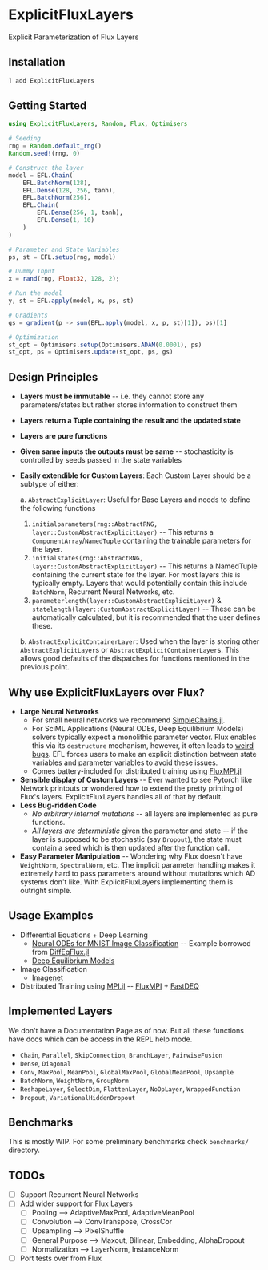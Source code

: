 # ExplicitFluxLayers

Explicit Parameterization of Flux Layers

## Installation

```julia
] add ExplicitFluxLayers
```

## Getting Started

```julia
using ExplicitFluxLayers, Random, Flux, Optimisers

# Seeding
rng = Random.default_rng()
Random.seed!(rng, 0)

# Construct the layer
model = EFL.Chain(
    EFL.BatchNorm(128),
    EFL.Dense(128, 256, tanh),
    EFL.BatchNorm(256),
    EFL.Chain(
        EFL.Dense(256, 1, tanh),
        EFL.Dense(1, 10)
    )
)

# Parameter and State Variables
ps, st = EFL.setup(rng, model)

# Dummy Input
x = rand(rng, Float32, 128, 2);

# Run the model
y, st = EFL.apply(model, x, ps, st)

# Gradients
gs = gradient(p -> sum(EFL.apply(model, x, p, st)[1]), ps)[1]

# Optimization
st_opt = Optimisers.setup(Optimisers.ADAM(0.0001), ps)
st_opt, ps = Optimisers.update(st_opt, ps, gs)
```

## Design Principles

* **Layers must be immutable** -- i.e. they cannot store any parameters/states but rather stores information to construct them
* **Layers return a Tuple containing the result and the updated state**
* **Layers are pure functions**
* **Given same inputs the outputs must be same** -- stochasticity is controlled by seeds passed in the state variables
* **Easily extendible for Custom Layers**: Each Custom Layer should be a subtype of either:

  a. `AbstractExplicitLayer`: Useful for Base Layers and needs to define the following functions
    1. `initialparameters(rng::AbstractRNG, layer::CustomAbstractExplicitLayer)` -- This returns a `ComponentArray`/`NamedTuple` containing the trainable parameters for the layer.
    2. `initialstates(rng::AbstractRNG, layer::CustomAbstractExplicitLayer)` -- This returns a NamedTuple containing the current state for the layer. For most layers this is typically empty. Layers that would potentially contain this include `BatchNorm`, Recurrent Neural Networks, etc.
    3. `parameterlength(layer::CustomAbstractExplicitLayer)` & `statelength(layer::CustomAbstractExplicitLayer)` -- These can be automatically calculated, but it is recommended that the user defines these.

  b. `AbstractExplicitContainerLayer`: Used when the layer is storing other `AbstractExplicitLayer`s or `AbstractExplicitContainerLayer`s. This allows good defaults of the dispatches for functions mentioned in the previous point.

## Why use ExplicitFluxLayers over Flux?

* **Large Neural Networks**
  * For small neural networks we recommend [SimpleChains.jl](https://github.com/PumasAI/SimpleChains.jl).
  * For SciML Applications (Neural ODEs, Deep Equilibrium Models) solvers typically expect a monolithic parameter vector. Flux enables this via its `destructure` mechanism, however, it often leads to [weird bugs](https://github.com/FluxML/Flux.jl/issues?q=is%3Aissue+destructure). EFL forces users to make an explicit distinction between state variables and parameter variables to avoid these issues.
  * Comes battery-included for distributed training using [FluxMPI.jl](https://github.com/avik-pal/FluxMPI.jl)
* **Sensible display of Custom Layers** -- Ever wanted to see Pytorch like Network printouts or wondered how to extend the pretty printing of Flux's layers. ExplicitFluxLayers handles all of that by default.
* **Less Bug-ridden Code**
  * *No arbitrary internal mutations* -- all layers are implemented as pure functions.
  * *All layers are deterministic* given the parameter and state -- if the layer is supposed to be stochastic (say `Dropout`), the state must contain a seed which is then updated after the function call.
* **Easy Parameter Manipulation** -- Wondering why Flux doesn't have `WeightNorm`, `SpectralNorm`, etc. The implicit parameter handling makes it extremely hard to pass parameters around without mutations which AD systems don't like. With ExplicitFluxLayers implementing them is outright simple.

## Usage Examples

* Differential Equations + Deep Learning
  * [Neural ODEs for MNIST Image Classification](examples/NeuralODE/) -- Example borrowed from [DiffEqFlux.jl](https://diffeqflux.sciml.ai/dev/examples/mnist_neural_ode/)
  * [Deep Equilibrium Models](https://github.com/SciML/FastDEQ.jl)
* Image Classification
  * [Imagenet](examples/Imagenet/main.jl)
* Distributed Training using [MPI.jl](https://github.com) -- [FluxMPI](https://github.com/avik-pal/FluxMPI.jl) + [FastDEQ](https://github.com/SciML/FastDEQ.jl/examples)

## Implemented Layers

We don't have a Documentation Page as of now. But all these functions have docs which can be access in the REPL help mode.

* `Chain`, `Parallel`, `SkipConnection`, `BranchLayer`, `PairwiseFusion`
* `Dense`, `Diagonal`
* `Conv`, `MaxPool`, `MeanPool`, `GlobalMaxPool`, `GlobalMeanPool`, `Upsample`
* `BatchNorm`, `WeightNorm`, `GroupNorm`
* `ReshapeLayer`, `SelectDim`, `FlattenLayer`, `NoOpLayer`, `WrappedFunction`
* `Dropout`, `VariationalHiddenDropout`


## Benchmarks

This is mostly WIP. For some preliminary benchmarks check `benchmarks/` directory.

## TODOs

- [ ] Support Recurrent Neural Networks
- [ ] Add wider support for Flux Layers
  - [ ] Pooling --> AdaptiveMaxPool, AdaptiveMeanPool
  - [ ] Convolution --> ConvTranspose, CrossCor
  - [ ] Upsampling --> PixelShuffle
  - [ ] General Purpose --> Maxout, Bilinear, Embedding, AlphaDropout
  - [ ] Normalization --> LayerNorm, InstanceNorm
- [ ] Port tests over from Flux
